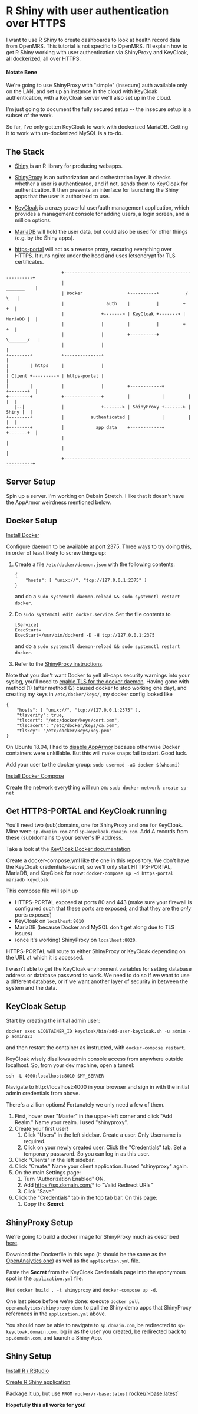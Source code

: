 # R Shiny with user authentication over HTTPS

I want to use R Shiny to create dashboards to look at health record data from OpenMRS. This tutorial is not specific to OpenMRS. I'll explain how to get R Shiny working with user authentication via ShinyProxy and KeyCloak, all dockerized, all over HTTPS.

#### Notate Bene

We're going to use ShinyProxy with "simple" (insecure) auth available only on the LAN, and set up an instance in the cloud with KeyCloak authentication, with a KeyCloak server we'll also set up in the cloud.

I'm just going to document the fully secured setup -- the insecure setup is a subset of the work.

So far, I've only gotten KeyCloak to work with dockerized MariaDB. Getting it to work with un-dockerized MySQL is a to-do.

## The Stack

* [Shiny](https://shiny.rstudio.com/) is an R library for producing webapps.

* [ShinyProxy](https://www.shinyproxy.io/) is an authorization and orchestration layer. It checks whether a user is authenticated, and if not, sends them to KeyCloak for authentication. It then presents an interface for launching the Shiny apps that the user is authorized to use.

* [KeyCloak](https://www.keycloak.org/) is a crazy powerful user/auth management application, which provides a management console for adding users, a login screen, and a million options.

* [MariaDB](https://hub.docker.com/_/mariadb/) will hold the user data, but could also be used for other things (e.g. by the Shiny apps).

* [https-portal](https://github.com/SteveLTN/https-portal) will act as a reverse proxy, securing everything over HTTPS. It runs nginx under the hood and uses letsencrypt for TLS certificates.

```
                     +----------------------------------------------------------+
                     |                                               _______    |
                     | Docker                 +----------+          /       \   |
                     |                auth    |          |         +         +  |
                     |              +-------> | KeyCloak +-------> | MariaDB |  |
                     |              |         |          |         +         +  |
                     |              |         +----------+          \_______/   |
                     |              |                                           |
+--------+           +--------------+                                           |
|        | https     |              |                                           |
| Client +---------> | https-portal |                                           |
|        |           |              |         +------------+         +-------+  |
+--------+           +--------------+         |            |         |       |  |
   |--|              |              +-------> | ShinyProxy +-------> | Shiny |  |
+--------+           |          authenticated |            |         |       |  |
+--------+           |            app data    +------------+         +-------+  |
                     |                                                          |
                     |                                                          |
                     +----------------------------------------------------------+
```


## Server Setup

Spin up a server. I'm working on Debain Stretch. I like that it doesn't have the AppArmor weirdness mentioned below.

## Docker Setup

[Install Docker](https://docs.docker.com/install/linux/docker-ce/ubuntu/)

Configure daemon to be available at port 2375. Three ways to try doing this, in order of least likely to screw things up:

1. Create a file `/etc/docker/daemon.json` with the following contents:
    ```
    {
        "hosts": [ "unix://", "tcp://127.0.0.1:2375" ]
    }
    ```
    and do a `sudo systemctl daemon-reload && sudo systemctl restart docker`.

2.
    Do `sudo systemctl edit docker.service`.
    Set the file contents to
    ```
    [Service]
    ExecStart=
    ExecStart=/usr/bin/dockerd -D -H tcp://127.0.0.1:2375
    ```
    and do a `sudo systemctl daemon-reload && sudo systemctl restart docker`.

3. Refer to the [ShinyProxy instructions](https://www.shinyproxy.io/getting-started/).

Note that you don't want Docker to yell all-caps security warnings into your syslog, you'll need to
[enable TLS for the docker daemon](https://docs.docker.com/engine/security/https/). Having gone with
method (1) (after method (2) caused docker to stop working one day), and
creating my keys in `/etc/docker/keys/`, my docker config looked like
```
{
    "hosts": [ "unix://", "tcp://127.0.0.1:2375" ],
    "tlsverify": true,
    "tlscert": "/etc/docker/keys/cert.pem",        
    "tlscacert": "/etc/docker/keys/ca.pem",        
    "tlskey": "/etc/docker/keys/key.pem"           
}
```

On Ubuntu 18.04, I had to [disable AppArmor](https://forums.docker.com/t/can-not-stop-docker-container-permission-denied-error/41142/7) because otherwise Docker containers were unkillable. But this will make snaps fail to start. Good luck.

Add your user to the docker group: `sudo usermod -aG docker $(whoami)`

[Install Docker Compose](https://docs.docker.com/compose/install/)

Create the network everything will run on: `sudo docker network create sp-net`

## Get HTTPS-PORTAL and KeyCloak running

You'll need two (sub)domains, one for ShinyProxy and one for KeyCloak. Mine were `sp.domain.com` and `sp-keycloak.domain.com`. Add A records from these (sub)domains to your server's IP address.

Take a look at the [KeyCloak Docker documentation](https://hub.docker.com/r/jboss/keycloak/).

Create a docker-compose.yml like the one in this repository. We don't have the KeyCloak credentials-secret,
so we'll only start HTTPS-PORTAL, MariaDB, and KeyCloak for now: `docker-compose up -d https-portal mariadb keycloak`.

This compose file will spin up
- HTTPS-PORTAL exposed at ports 80 and 443 (make sure your firewall is configured such that these ports are exposed; and that they are the *only* ports exposed)
- KeyCloak on `localhost:8010`
- MariaDB (because Docker and MySQL don't get along due to TLS issues)
- (once it's working) ShinyProxy on `localhost:8020`.

HTTPS-PORTAL will route to either ShinyProxy or KeyCloak depending on the URL at which it is accessed.

I wasn't able to get the KeyCloak environment variables for setting database address or database password to work.
We need to do so if we want to use a different database, or if we want another layer of security in between the system and the data.

## KeyCloak Setup

Start by creating the initial admin user:

`docker exec $CONTAINER_ID keycloak/bin/add-user-keycloak.sh -u admin -p admin123`

and then restart the container as instructed, with `docker-compose restart`.

KeyCloak wisely disallows admin console access from anywhere outside localhost. So, from your dev machine, open a tunnel:

`ssh -L 4000:localhost:8010 $MY_SERVER`

Navigate to http://localhost:4000 in your browser and sign in with the initial admin credentials from above.

There's a zillion options! Fortunately we only need a few of them.

1. First, hover over "Master" in the upper-left corner and click "Add Realm." Name your realm. I used "shinyproxy".
2. Create your first user!
    1. Click "Users" in the left sidebar. Create a user. Only Username is required.
    2. Click on your newly created user. Click the "Credentials" tab. Set a temporary password. So you can log in as this user.
3. Click "Clients" in the left sidebar.
4. Click "Create." Name your client application. I used "shinyproxy" again.
5. On the main Settings page:
    1. Turn "Authorization Enabled" ON.
    2. Add https://sp.domain.com/* to "Valid Redirect URIs"
    3. Click "Save"
6. Click the "Credentials" tab in the top tab bar. On this page:
    1. Copy the **Secret**

## ShinyProxy Setup

We're going to build a docker image for ShinyProxy much as described [here](https://github.com/openanalytics/shinyproxy-config-examples/tree/master/02-containerized-docker-engine).

Download the Dockerfile in this repo (it should be the same as the [OpenAnalytics one](https://github.com/openanalytics/shinyproxy-config-examples/blob/master/02-containerized-docker-engine/Dockerfile)) as well as the `application.yml` file.

Paste the **Secret** from the KeyCloak Credentials page into the eponymous spot in the `application.yml` file.

Run `docker build . -t shinyproxy` and `docker-compose up -d`.

One last piece before we're done: execute `docker pull openanalytics/shinyproxy-demo` to pull the Shiny demo apps that ShinyProxy references in the `application.yml` above.

You should now be able to navigate to `sp.domain.com`, be redirected to `sp-keycloak.domain.com`, log in as the user you created, be redirected back to `sp.domain.com`, and launch a Shiny App.

## Shiny Setup

[Install R / RStudio](https://www.rstudio.com/products/rstudio/download/)

[Create R Shiny application](https://shiny.rstudio.com/articles/basics.html)

[Package it up](https://www.shinyproxy.io/deploying-apps/), but use `FROM rocker/r-base:latest` [rocker/r-base:latest](https://github.com/rocker-org/rocker)`

**Hopefully this all works for you!**

